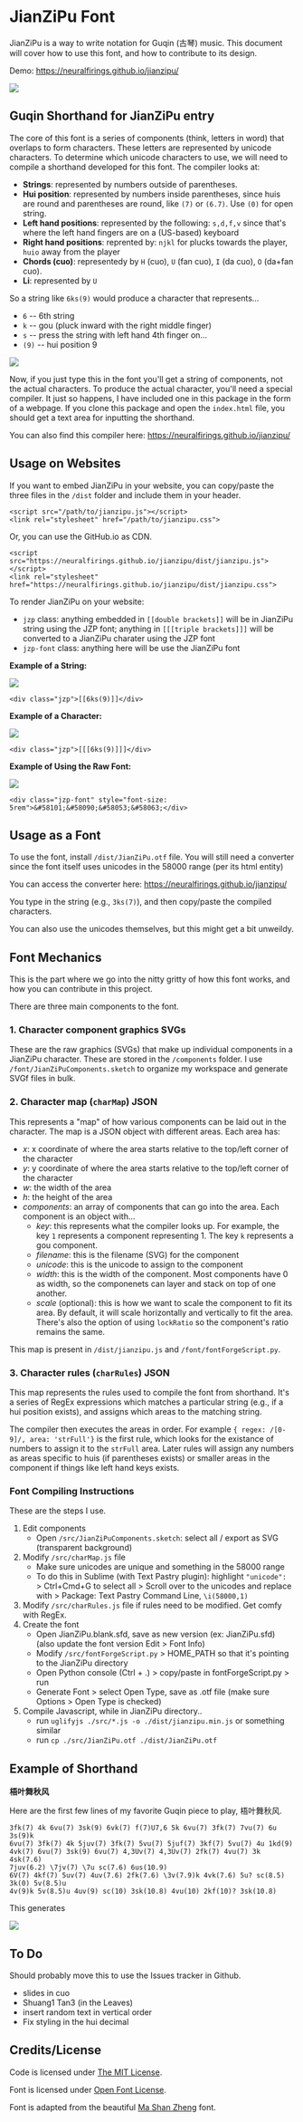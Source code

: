 # JianZiPu Font

JianZiPu is a way to write notation for Guqin (古琴) music. This document will cover how to use this font, and how to contribute to its design. 

Demo: https://neuralfirings.github.io/jianzipu/

![](demo/screenshotCompiler.png)


## Guqin Shorthand for JianZiPu entry

The core of this font is a series of components (think, letters in word) that overlaps to form characters. These letters are represented by unicode characters. To determine which unicode characters to use, we will need to compile a shorthand developed for this font. The compiler looks at:

* **Strings**: represented by numbers outside of parentheses.
* **Hui position**: represented by numbers inside parentheses, since huis are round and parentheses are round, like `(7)` or `(6.7)`. Use `(0)` for open string.
* **Left hand positions**: represented by the following: `s,d,f,v` since that's where the left hand fingers are on a (US-based) keyboard
* **Right hand positions**: reprented by: `njkl` for plucks towards the player, `huio` away from the player
* **Chords (cuo)**: representedy by `H` (cuo), `U` (fan cuo), `I` (da cuo), `O` (da+fan cuo). 
* **Li**: represented by `U` 

So a string like `6ks(9)` would produce a character that represents...

* `6` -- 6th string
* `k` -- gou (pluck inward with the right middle finger)
* `s` -- press the string with left hand 4th finger on...
* `(9)` -- hui position 9

![](demo/6ks(9).character.png)

Now, if you just type this in the font you'll get a string of components, not the actual characters. To produce the actual character, you'll need a special compiler. It just so happens, I have included one in this package in the form of a webpage. If you clone this package and open the `index.html` file, you should get a text area for inputting the shorthand. 

You can also find this compiler here: https://neuralfirings.github.io/jianzipu/

## Usage on Websites

If you want to embed JianZiPu in your website, you can copy/paste the three files in the `/dist` folder and include them in your header. 

```
<script src="/path/to/jianzipu.js"></script>
<link rel="stylesheet" href="/path/to/jianzipu.css">
```

Or, you can use the GitHub.io as CDN. 


```
<script src="https://neuralfirings.github.io/jianzipu/dist/jianzipu.js"></script>
<link rel="stylesheet" href="https://neuralfirings.github.io/jianzipu/dist/jianzipu.css">
```

To render JianZiPu on your website:

* `jzp` class: anything embedded in `[[double brackets]]` will be in JianZiPu string using the JZP font; anything in `[[[triple brackets]]]` will be converted to a JianZiPu charater using the JZP font
* `jzp-font` class: anything here will be use the JianZiPu font

**Example of a String:**

![](demo/6ks(9).string.png)
```
<div class="jzp">[[6ks(9)]]</div>
```

**Example of a Character:**

![](demo/6ks(9).character.png)
```
<div class="jzp">[[[6ks(9)]]]</div>
```

**Example of Using the Raw Font:**

![](demo/6ks(9).character.png)

```
<div class="jzp-font" style="font-size: 5rem">&#58101;&#58090;&#58053;&#58063;</div>
```

## Usage as a Font

To use the font, install `/dist/JianZiPu.otf` file. You will still need a converter since the font itself uses unicodes in the 58000 range (per its html entity)

You can access the converter here: https://neuralfirings.github.io/jianzipu/ 

You type in the string (e.g., `3ks(7)`), and then copy/paste the compiled characters. 

You can also use the unicodes themselves, but this might get a bit unweildy. 

## Font Mechanics

This is the part where we go into the nitty gritty of how this font works, and how you can contribute in this project. 

There are three main components to the font. 

### 1. Character component graphics SVGs

These are the raw graphics (SVGs) that make up individual components in a JianZiPu character. These are stored in the `/components` folder. I use `/font/JianZiPuComponents.sketch` to organize my workspace and generate SVGf files in bulk. 

### 2. Character map (`charMap`) JSON

This represents a "map" of how various components can be laid out in the character. The map is a JSON object with different areas. Each area has:

* *x*: x coordinate of where the area starts relative to the top/left corner of the character
* *y*: y coordinate of where the area starts relative to the top/left corner of the character
* *w*: the width of the area
* *h*: the height of the area
* *components*: an array of components that can go into the area. Each component is an object with...
	* *key*: this represents what the compiler looks up. For example, the key `1` represents a component representing 1. The key `k` represents a gou component. 
	* *filename*: this is the filename (SVG) for the component
	* *unicode*: this is the unicode to assign to the component
	* *width*: this is the width of the component. Most components have 0 as width, so the componenets can layer and stack on top of one another. 
	* *scale* (optional): this is how we want to scale the component to fit its area. By default, it will scale horizontally and vertically to fit the area. There's also the option of using `lockRatio` so the component's ratio remains the same. 

This map is present in `/dist/jianzipu.js` and `/font/fontForgeScript.py`.

### 3. Character rules (`charRules`) JSON

This map represents the rules used to compile the font from shorthand. It's a series of RegEx expressions which matches a particular string (e.g., if a hui position exists), and assigns which areas to the matching string. 

The compiler then executes the areas in order. For example `{ regex: /[0-9]/, area: 'strFull'}` is the first rule, which looks for the existance of numbers to assign it to the `strFull` area. Later rules will assign any numbers as areas specific to huis (if parentheses exists) or smaller areas in the component if things like left hand keys exists. 

### Font Compiling Instructions

These are the steps I use. 

1. Edit components
	* Open `/src/JianZiPuComponents.sketch`: select all / export as SVG (transparent background)
2. Modify `/src/charMap.js` file
	* Make sure unicodes are unique and something in the 58000 range
	* To do this in Sublime (with Text Pastry plugin): highlight `"unicode": ` > Ctrl+Cmd+G to select all > Scroll over to the unicodes and replace with > Package: Text Pastry Command Line, `\i(58000,1)`
3. Modify `/src/charRules.js` file if rules need to be modified. Get comfy with RegEx.
4. Create the font
	* Open JianZiPu.blank.sfd, save as new version (ex: JianZiPu.sfd) (also update the font version Edit > Font Info)
	* Modify `/src/fontForgeScript.py` > HOME_PATH so that it's pointing to the JianZiPu directory
	* Open Python console (Ctrl + .) > copy/paste in fontForgeScript.py > run
	* Generate Font > select Open Type, save as .otf file (make sure Options > Open Type is checked)
5. Compile Javascript, while in JianZiPu directory..
	* run `uglifyjs ./src/*.js -o ./dist/jianzipu.min.js` or something similar
	* run `cp ./src/JianZiPu.otf ./dist/JianZiPu.otf`

## Example of Shorthand

**梧叶舞秋风**

Here are the first few lines of my favorite Guqin piece to play, 梧叶舞秋风.

```
3fk(7) 4k 6vu(7) 3sk(9) 6vk(7) f(7)U7,6 5k 6vu(7) 3fk(7) 7vu(7) 6u 3s(9)k  
6vu(7) 3fk(7) 4k 5juv(7) 3fk(7) 5vu(7) 5juf(7) 3kf(7) 5vu(7) 4u 1kd(9)
4vk(7) 6vu(7) 3sk(9) 6vu(7) 4,3Uv(7) 4,3Uv(7) 2fk(7) 4vu(7) 3k 4sk(7.6)
7juv(6.2) \7jv(7) \7u sc(7.6) 6us(10.9) 
6V(7) 4kf(7) 5uv(7) 4uv(7.6) 2fk(7.6) \3v(7.9)k 4vk(7.6) 5u? sc(8.5) 3k(0) 5v(8.5)u 
4v(9)k 5v(8.5)u 4uv(9) sc(10) 3sk(10.8) 4vu(10) 2kf(10)? 3sk(10.8)
```

This generates

![](demo/leavesExample.png)

## To Do 

Should probably move this to use the Issues tracker in Github.

- slides in cuo
- Shuang1 Tan3 (in the Leaves)
- insert random text in vertical order
- Fix styling in the hui decimal

## Credits/License

Code is licensed under [The MIT License](https://opensource.org/licenses/MIT). 

Font is licensed under [Open Font License](https://scripts.sil.org/cms/scripts/page.php?site_id=nrsi&id=OFL).

Font is adapted from the beautiful [Ma Shan Zheng](https://fonts.google.com/specimen/Ma+Shan+Zheng) font.
